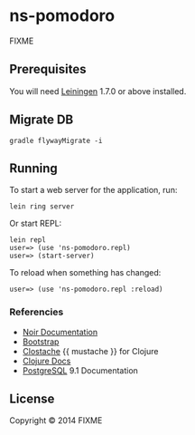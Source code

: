 # ns-pomodoro

FIXME

## Prerequisites

You will need [Leiningen][1] 1.7.0 or above installed.

[1]: https://github.com/technomancy/leiningen

## Migrate DB

```
gradle flywayMigrate -i
```

## Running

To start a web server for the application, run:

    lein ring server

Or start REPL:

```
lein repl
user=> (use 'ns-pomodoro.repl)
user=> (start-server)
```

To reload when something has changed:

```
user=> (use 'ns-pomodoro.repl :reload)
```

### Referencies

* [Noir Documentation](http://www.webnoir.org/autodoc/1.0.0/index.html)
* [Bootstrap](http://getbootstrap.com/)
* [Clostache](https://github.com/fhd/clostache) {{ mustache }} for Clojure
* [Clojure Docs](http://clojuredocs.org/)
* [PostgreSQL](http://www.postgresql.org/docs/9.1/static/index.html) 9.1 Documentation

## License

Copyright © 2014 FIXME
